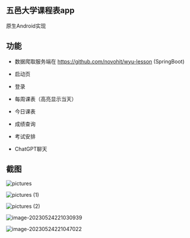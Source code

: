 ## 五邑大学课程表app

原生Android实现

## 功能

- 数据爬取服务端在 https://github.com/novohit/wyu-lesson (SpringBoot)

- 启动页

- 登录

- 每周课表（高亮显示当天）
- 今日课表

- 成绩查询
- 考试安排
- ChatGPT聊天



## 截图

![pictures](https://zwx-images-1305338888.cos.ap-guangzhou.myqcloud.com/typora/pictures.jpg)

![pictures (1)](https://zwx-images-1305338888.cos.ap-guangzhou.myqcloud.com/typora/pictures%20(1).jpg)

![pictures (2)](https://zwx-images-1305338888.cos.ap-guangzhou.myqcloud.com/typora/pictures%20(2).jpg)



![image-20230524221030939](https://zwx-images-1305338888.cos.ap-guangzhou.myqcloud.com/typora/image-20230524221030939.png)

![image-20230524221047022](https://zwx-images-1305338888.cos.ap-guangzhou.myqcloud.com/typora/image-20230524221047022.png)
